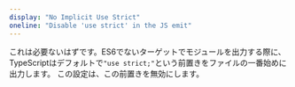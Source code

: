 ```yaml
---
display: "No Implicit Use Strict"
oneline: "Disable 'use strict' in the JS emit"
---
```


これは必要ないはずです。ES6でないターゲットでモジュールを出力する際に、TypeScriptはデフォルトで`"use strict;"`という前置きをファイルの一番始めに出力します。
この設定は、この前置きを無効にします。
